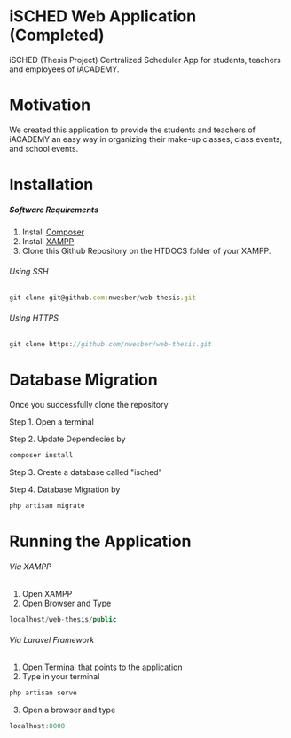 # iSCHED Web Application (Completed)

iSCHED (Thesis Project)
Centralized Scheduler App for students, teachers and employees of iACADEMY.

# Motivation
We created this application to provide the students and teachers of iACADEMY 
an easy way in organizing their make-up classes, class events, and school events. 

# Installation
##### Software Requirements
1. Install [Composer](https://getcomposer.org/)
2. Install [XAMPP](https://www.apachefriends.org/index.html)
3. Clone this Github Repository on the HTDOCS folder of your XAMPP.

###### Using SSH
```javascript
git clone git@github.com:nwesber/web-thesis.git
```
###### Using HTTPS
```javascript
git clone https://github.com/nwesber/web-thesis.git
```

# Database Migration

Once you successfully clone the repository

Step 1. Open a terminal

Step 2. Update Dependecies by

```javascript
composer install
```

Step 3. Create a database called "isched"

Step 4. Database Migration by

```javascript
php artisan migrate
```

# Running the Application

###### Via XAMPP

  1. Open XAMPP
  2. Open Browser and Type
  
  ```javascript
  localhost/web-thesis/public
  ```
  
###### Via Laravel Framework

  1. Open Terminal that points to the application
  2. Type in your terminal
```javascript
php artisan serve
```
  3. Open a browser and type 
```javascript
localhost:8000
```
  
